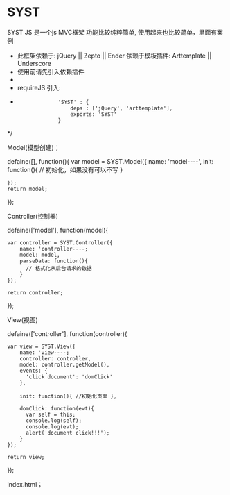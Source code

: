 SYST
====

SYST JS 是一个js MVC框架 功能比较纯粹简单, 使用起来也比较简单，里面有案例

 * 此框架依赖于: jQuery || Zepto || Ender   依赖于模板插件: Arttemplate || Underscore
 * 使用前请先引入依赖插件
 *
 * requireJS 引入:
 *                  'SYST' : {
                        deps : ['jQuery', 'arttemplate'],
                        exports: 'SYST'
                    }
 */

 Model(模型创建)；

 defaine([], function(){
    var model = SYST.Model({
        name: 'model----',
        init: function(){ // 初始化，如果没有可以不写 }

    });
    return model;
 });


 Controller(控制器)

 defaine(['model'], function(model){

    var controller = SYST.Controller({
        name: 'controller----;
        model: model,
        parseData: function(){
          // 格式化从后台请求的数据
        }
    });

    return controller;
 });


 View(视图)

  defaine(['controller'], function(controller){

    var view = SYST.View({
        name: 'view----;
        controller: controller,
        model: controller.getModel(),
        events: {
          'click document': 'domClick'
        },

        init: function(){ //初始化页面 },

        domClick: function(evt){
          var self = this;
          console.log(self);
          console.log(evt);
          alert('document click!!!');
        }
    });

    return view;
 });


index.html；


<!DOCTYPE html>
<html>
<head>
  <meta charset="UTF-8" />
  <title>SYST JS FRAMEWORK</title>
</head>
<body


  <script src="js/libs/require/require.js"
          data-main="js/libs/mian.js"
          data-app="js/index/init.js"
          data-appname="index"></script>
</body>
</html>

